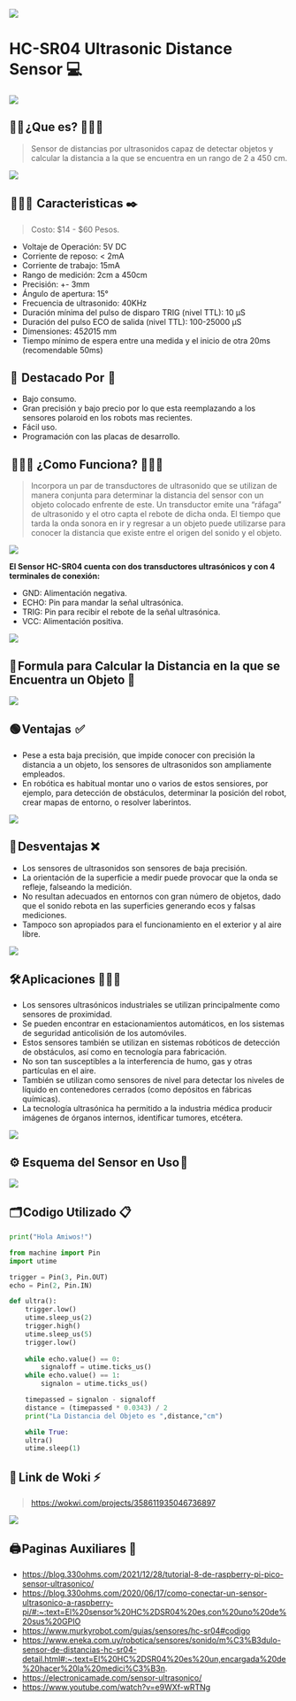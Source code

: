 ![](portada.jpg)

# HC-SR04 Ultrasonic Distance Sensor 💻 
![](https://m.media-amazon.com/images/I/61PwZuGndiS.jpg)

## 👐🏼 ¿Que es? 🙅🏻‍♀️ 
> Sensor de distancias por ultrasonidos capaz de detectar objetos y calcular la distancia a la que se encuentra en un rango de 2 a 450 cm. 

![](https://howtomechatronics.com/wp-content/uploads/2022/02/HC-SR04-Ultrasonic-Sensor-3D-Model.jpg)

##  👩🏻‍🏫  Caracteristicas ✒️
> Costo: $14 - $60 Pesos.

- Voltaje de Operación: 5V DC
- Corriente de reposo: < 2mA
- Corriente de trabajo: 15mA
- Rango de medición: 2cm a 450cm
- Precisión: +- 3mm
- Ángulo de apertura: 15°
- Frecuencia de ultrasonido: 40KHz
- Duración mínima del pulso de disparo TRIG (nivel TTL): 10 μS
- Duración del pulso ECO de salida (nivel TTL): 100-25000 μS
- Dimensiones: 45*20*15 mm
- Tiempo mínimo de espera entre una medida y el inicio de otra 20ms (recomendable 50ms)
 
##  🌟  Destacado Por  🌟 

- Bajo consumo.
- Gran precisión y bajo precio por lo que esta reemplazando a los sensores polaroid en los robots mas recientes.
- Fácil uso. 
- Programación con las placas de desarrollo.


##   🤷🏻‍♀️ ¿Como Funciona? 👩🏻‍🔧 
> Incorpora un par de transductores de ultrasonido que se utilizan de manera conjunta para determinar la distancia del sensor con un objeto colocado enfrente de este. 
> Un transductor emite una “ráfaga” de ultrasonido y el otro capta el rebote de dicha onda.
El tiempo que tarda la onda sonora en ir y regresar a un objeto puede utilizarse para conocer la distancia que existe entre el origen del sonido y el objeto.

![](https://sp-ao.shortpixel.ai/client/to_webp,q_glossy,ret_img,w_610/https://electronicamade.com/wp-content/uploads/2020/04/funcionamiento-Ultrasonico-610x471.jpg)

<strong> El Sensor HC-SR04 cuenta con dos transductores ultrasónicos y con 4 terminales de conexión: </strong>

- GND: Alimentación negativa. 
- ECHO: Pin para mandar la señal ultrasónica.
- TRIG: Pin para recibir el rebote de la señal ultrasónica. 
- VCC: Alimentación positiva. 

![](https://uelectronics.com/wp-content/uploads/2017/06/AR0008-Sensor-Ultrasonico-V4.jpg)

##  📝 Formula para Calcular la Distancia en la que se Encuentra un Objeto 📏 
![](https://www.luisllamas.es/wp-content/uploads/2015/06/sensor-ultrasonico-explicacion.png)
 
 ## 🟢 Ventajas  ✅ 
- Pese a esta baja precisión, que impide conocer con precisión la distancia a un objeto, los sensores de ultrasonidos son ampliamente empleados. 
- En robótica es habitual montar uno o varios de estos sensiores, por ejemplo, para detección de obstáculos, determinar la posición del robot, crear mapas de entorno, o resolver laberintos.
 
 ![](https://i.ytimg.com/vi/AyE_ChkvvhY/maxresdefault.jpg)
 
 ## 🔴 Desventajas ❌ 
- Los sensores de ultrasonidos son sensores de baja precisión. 
- La orientación de la superficie a medir puede provocar que la onda se refleje, falseando la medición. 
- No resultan adecuados en entornos con gran número de objetos, dado que el sonido rebota en las superficies generando ecos y falsas mediciones. 
- Tampoco son apropiados para el funcionamiento en el exterior y al aire libre.
 
 ![](https://www.masliviano.cl/wp-content/uploads/2016/11/picnic2-620x264.jpg)

 ## 🛠️ Aplicaciones 👩🏻‍🔧 
 
- Los sensores ultrasónicos industriales se utilizan principalmente como sensores de proximidad. 
- Se pueden encontrar en estacionamientos automáticos, en los sistemas de seguridad anticolisión de los automóviles. 
- Estos sensores también se utilizan en sistemas robóticos de detección de obstáculos, así como en tecnología para fabricación.
- No son tan susceptibles a la interferencia de humo, gas y otras partículas en el aire. 
- También se utilizan como sensores de nivel para detectar los niveles de líquido en contenedores cerrados (como depósitos en fábricas químicas). 
- La tecnología ultrasónica ha permitido a la industria médica producir imágenes de órganos internos, identificar tumores, etcétera.
 
![](https://user-images.githubusercontent.com/124212145/223624787-aabe9824-f299-42dd-8431-eaa575cfe6f2.png)

## ⚙️ Esquema del Sensor en Uso 📌 

![](Sensor.png)

## 🗂️ Codigo Utilizado 📋  

```python
print("Hola Amiwos!")

from machine import Pin 
import utime 

trigger = Pin(3, Pin.OUT) 
echo = Pin(2, Pin.IN) 

def ultra(): 
    trigger.low() 
    utime.sleep_us(2) 
    trigger.high() 
    utime.sleep_us(5) 
    trigger.low() 
    
    while echo.value() == 0: 
        signaloff = utime.ticks_us() 
    while echo.value() == 1: 
        signalon = utime.ticks_us() 

    timepassed = signalon - signaloff 
    distance = (timepassed * 0.0343) / 2 
    print("La Distancia del Objeto es ",distance,"cm") 

    while True: 
    ultra() 
    utime.sleep(1)
```

## 🏁  Link de Woki ⚡

> https://wokwi.com/projects/358611935046736897

![](wokwi.png)

## 🖨️ Paginas Auxiliares 📇 

- https://blog.330ohms.com/2021/12/28/tutorial-8-de-raspberry-pi-pico-sensor-ultrasonico/
- https://blog.330ohms.com/2020/06/17/como-conectar-un-sensor-ultrasonico-a-raspberry-pi/#:~:text=El%20sensor%20HC%2DSR04%20es,con%20uno%20de%20sus%20GPIO
- https://www.murkyrobot.com/guias/sensores/hc-sr04#codigo
- https://www.eneka.com.uy/robotica/sensores/sonido/m%C3%B3dulo-sensor-de-distancias-hc-sr04-detail.html#:~:text=El%20HC%2DSR04%20es%20un,encargada%20de%20hacer%20la%20medici%C3%B3n.
- https://electronicamade.com/sensor-ultrasonico/
- https://www.youtube.com/watch?v=e9WXf-wRTNg

